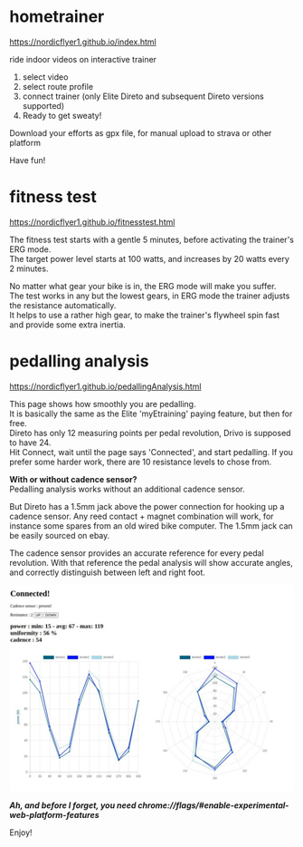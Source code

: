 # hometrainer
https://nordicflyer1.github.io/index.html

ride indoor videos on interactive trainer

1) select video
2) select route profile
3) connect trainer (only Elite Direto and subsequent Direto versions supported)
4) Ready to get sweaty!

Download your efforts as gpx file, for manual upload to strava or other platform

Have fun!

# fitness test
https://nordicflyer1.github.io/fitnesstest.html

The fitness test starts with a gentle 5 minutes, before activating the trainer's ERG mode.  
The target power level starts at 100 watts, and increases by 20 watts every 2 minutes.

No matter what gear your bike is in, the ERG mode will make you suffer.  
The test works in any but the lowest gears, in ERG mode the trainer adjusts the resistance automatically.  
It helps to use a rather high gear, to make the trainer's flywheel spin fast and provide some extra inertia.
 
# pedalling analysis
https://nordicflyer1.github.io/pedallingAnalysis.html

This page shows how smoothly you are pedalling.  
It is basically the same as the Elite 'myEtraining' paying feature, but then for free.  
Direto has only 12 measuring points per pedal revolution, Drivo is supposed to have 24.  
Hit Connect, wait until the page says 'Connected', and start pedalling. If you prefer some harder work, there are 10 resistance levels to chose from.<br>

**With or without cadence sensor?**  
Pedalling analysis works without an additional cadence sensor.<br>

But Direto has a 1.5mm jack above the power connection for hooking up a cadence sensor. Any reed contact + magnet combination will work, for instance some spares from an old wired bike computer. The 1.5mm jack can be easily sourced on ebay.

The cadence sensor provides an accurate reference for every pedal revolution. With that reference the pedal analysis will show accurate angles, and correctly distinguish between left and right foot.


![alt text](https://github.com/nordicflyer1/hometrainer/blob/master/pedallingAnalysis.jpg?raw=true)

***Ah, and before I forget, you need chrome://flags/#enable-experimental-web-platform-features*** 


Enjoy!
